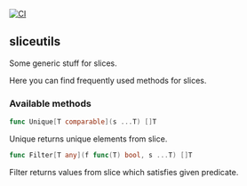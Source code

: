 [![CI](https://github.com/dkharms/sliceutils/actions/workflows/main-workflow.yml/badge.svg?branch=main)](https://github.com/dkharms/sliceutils/actions/workflows/main-workflow.yml)

## sliceutils

Some generic stuff for slices.

Here you can find frequently used methods for slices.

### Available methods

```go
func Unique[T comparable](s ...T) []T
```
Unique returns unique elements from slice.


```go
func Filter[T any](f func(T) bool, s ...T) []T
```
Filter returns values from slice which satisfies given predicate.
